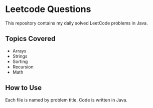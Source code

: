 # Leetcode Questions

This repository contains my daily solved LeetCode problems in Java.

## Topics Covered
- Arrays
- Strings
- Sorting
- Recursion
- Math

## How to Use
Each file is named by problem title. Code is written in Java.
